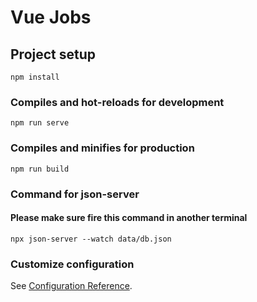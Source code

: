 # Vue Jobs

## Project setup
```
npm install
```

### Compiles and hot-reloads for development
```
npm run serve
```

### Compiles and minifies for production
```
npm run build
```

### Command for json-server
#### Please make sure fire this command in another terminal
```
npx json-server --watch data/db.json
```

### Customize configuration
See [Configuration Reference](https://cli.vuejs.org/config/).

